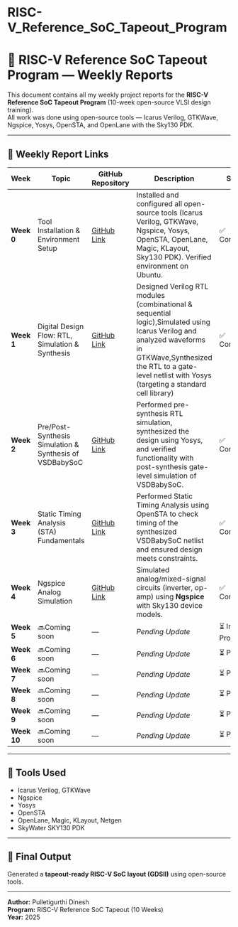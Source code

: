 # RISC-V_Reference_SoC_Tapeout_Program

# 🧠 RISC-V Reference SoC Tapeout Program — Weekly Reports

This document contains all my weekly project reports for the **RISC-V Reference SoC Tapeout Program** (10-week open-source VLSI design training).  
All work was done using open-source tools — Icarus Verilog, GTKWave, Ngspice, Yosys, OpenSTA, and OpenLane with the Sky130 PDK.

---

## 📅 Weekly Report Links

| Week | Topic | GitHub Repository | Description | Status |
|------|--------|------------------|--------------|---------|
| **Week 0** | Tool Installation & Environment Setup | [GitHub Link](https://github.com/Dhinu29/P_DINESH_WEEK_0_RISC_V_SoC_Tapeout_Program_VSD) | Installed and configured all open-source tools (Icarus Verilog, GTKWave, Ngspice, Yosys, OpenSTA, OpenLane, Magic, KLayout, Sky130 PDK). Verified environment on Ubuntu. | ✅ Completed |
| **Week 1** | Digital Design Flow: RTL, Simulation & Synthesis | [GitHub Link](https://github.com/Dhinu29/P_DINESH_WEEK_1_RISC_V_SoC_Tapeout_Program_VSD) |  Designed Verilog RTL modules (combinational & sequential logic),Simulated using Icarus Verilog and analyzed waveforms in GTKWave,Synthesized the RTL to a gate-level netlist with Yosys (targeting a standard cell library) | ✅ Completed |
| **Week 2** | Pre/Post-Synthesis Simulation & Synthesis of VSDBabySoC | [GitHub Link](https://github.com/Dhinu29/P_DINESH_WEEK_2_RISC_V_SoC_Tapeout_Program_VSD) |Performed pre-synthesis RTL simulation, synthesized the design using Yosys, and verified functionality with post-synthesis gate-level simulation of VSDBabySoC. | ✅ Completed |
| **Week 3** | Static Timing Analysis (STA) Fundamentals | [GitHub Link](https://github.com/Dhinu29/P_DINESH_WEEK_3_RISC_V_SoC_Tapeout_Program_VSD) | Performed Static Timing Analysis using OpenSTA to check timing of the synthesized VSDBabySoC netlist and ensured design meets constraints. | ✅ Completed |
| **Week 4** | Ngspice Analog Simulation | [GitHub Link](https://github.com/Dhinu29/P_DINESH_WEEK_4_RISC_V_SoC_Tapeout_Program_VSD) | Simulated analog/mixed-signal circuits (inverter, op-amp) using **Ngspice** with Sky130 device models. | ✅ Completed |
| **Week 5** | 🔜Coming soon | — | _Pending Update_ | ⏳ In Progress |
| **Week 6** | 🔜Coming soon | — | _Pending Update_ | ⏳ Pending |
| **Week 7** | 🔜Coming soon | — | _Pending Update_ | ⏳ Pending |
| **Week 8** | 🔜Coming soon | — | _Pending Update_ | ⏳ Pending |
| **Week 9** | 🔜Coming soon | — | _Pending Update_ | ⏳ Pending |
| **Week 10** | 🔜Coming soon | — | _Pending Update_ | ⏳ Pending |
---

## 🧩 Tools Used
- Icarus Verilog, GTKWave  
- Ngspice  
- Yosys  
- OpenSTA  
- OpenLane, Magic, KLayout, Netgen  
- SkyWater SKY130 PDK  

---

## 🏁 Final Output
Generated a **tapeout-ready RISC-V SoC layout (GDSII)** using open-source tools.

---

**Author:** Pulletigurthi Dinesh  
**Program:** RISC-V Reference SoC Tapeout (10 Weeks)  
**Year:** 2025

